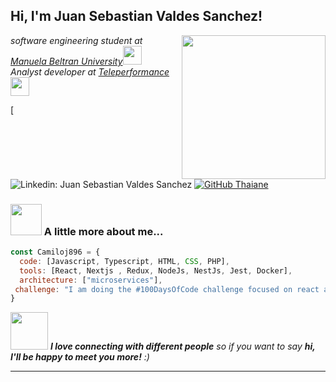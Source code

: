 <h2> Hi, I'm Juan Sebastian Valdes Sanchez!</h2>
<img align='right' src="https://media.giphy.com/media/xUA7bdpLxQhsSQdyog/giphy.gif" width="230">
<p><em>software engineering student at <a href="https://unipanamericana.edu.co/">Manuela Beltran University</a><img src="https://media.giphy.com/media/fYSnHlufseco8Fh93Z/giphy.gif" width="30"></br>Analyst developer at <a href="https://www.teleperformance.com/en-us">Teleperformance</a><img src="https://media.giphy.com/media/WUlplcMpOCEmTGBtBW/giphy.gif" width="30"> 
</em></p>

[![Linkedin: Juan Sebastian Valdes Sanchez](https://www.linkedin.com/in/juan-sebastian-valdes-sanchez-3951aa172/)
[![GitHub Thaiane](https://img.shields.io/github/followers/camiloj896?label=follow&style=social)](https://github.com/sanseb19)


### <img src="https://media.giphy.com/media/VgCDAzcKvsR6OM0uWg/giphy.gif" width="50"> A little more about me...  

```javascript
const Camiloj896 = {
  code: [Javascript, Typescript, HTML, CSS, PHP],
  tools: [React, Nextjs , Redux, NodeJs, NestJs, Jest, Docker],
  architecture: ["microservices"],
 challenge: "I am doing the #100DaysOfCode challenge focused on react and typescript"
}
```

<img src="https://media.giphy.com/media/LnQjpWaON8nhr21vNW/giphy.gif" width="60"> <em><b>I love connecting with different people</b> so if you want to say <b>hi, I'll be happy to meet you more!</b> :)</em>

---


